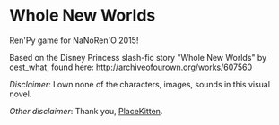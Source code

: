 # Whole New Worlds
Ren'Py game for NaNoRen'O 2015!

Based on the Disney Princess slash-fic story "Whole New Worlds" by cest_what, found here: http://archiveofourown.org/works/607560

*Disclaimer*: I own none of the characters, images, sounds in this visual novel.

*Other disclaimer*: Thank you, [PlaceKitten](www.placekitten.com).
